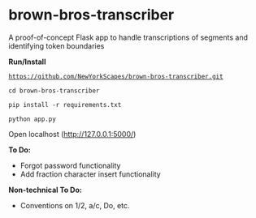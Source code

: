# brown-bros-transcriber

A proof-of-concept Flask app to handle transcriptions of segments and identifying token boundaries

**Run/Install**
 
 <code>https://github.com/NewYorkScapes/brown-bros-transcriber.git</code>
 
 <code>cd brown-bros-transcriber</code>
 
 <code>pip install -r requirements.txt</code>
 
 <code>python app.py</code>
 
Open localhost (http://127.0.0.1:5000/)
 
**To Do:**

 - Forgot password functionality
 - Add fraction character insert functionality
 
**Non-technical To Do:**

 - Conventions on 1/2, a/c, Do, etc.
 